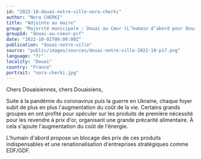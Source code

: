 ```yaml
---
id: "2022-10-douai-notre-ville-nora-cherki"
author: "Nora CHERKI"
title: "Adjointe au maire"
group: "Majorité municipale : Douai au Cœur (L’humain d’abord pour Douai)"
groupId: "douai-au-coeur-pcf"
date: "2022-10-01T00:00:00Z"
publication: "douai-notre-ville"
source: "public/images/sources/douai-notre-ville-2022-10-p17.png"
language: "fr"
locality: "Douai"
country: "France"
portrait: "nora-cherki.jpg"
---
```


Chers Douaisiennes, chers Douaisiens,

Suite à la pandémie du coronavirus puis la guerre en Ukraine, chaque foyer subit de plus en plus l'augmentation du coût de la vie. Certains grands groupes en ont profité pour spéculer sur les produits de première nécessité pour les revendre à prix d'or, organisant une grande précarité alimentaire. À cela s'ajoute l'augmentation du coût de l'énergie.

L'humain d'abord propose un blocage des prix de ces produits indispensables et une renationalisation d'entreprises stratégiques comme EDF/GDF.
